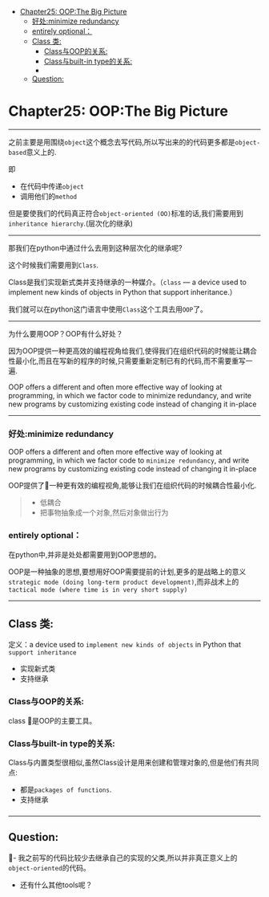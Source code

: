 
- [Chapter25: OOP:The Big Picture](#chapter25-oopthe-big-picture)
    - [好处:minimize redundancy](#%E5%A5%BD%E5%A4%84minimize-redundancy)
    - [entirely optional：](#entirely-optional)
  - [Class 类:](#class-%E7%B1%BB)
    - [Class与OOP的关系:](#class%E4%B8%8Eoop%E7%9A%84%E5%85%B3%E7%B3%BB)
    - [Class与built-in type的关系:](#class%E4%B8%8Ebuilt-in-type%E7%9A%84%E5%85%B3%E7%B3%BB)
    - [](#)
  - [Question:](#question)

# Chapter25: OOP:The Big Picture

---


之前主要是用围绕`object`这个概念去写代码,所以写出来的的代码更多都是`object-based`意义上的.

即
- 在代码中传递`object`
- 调用他们的`method`

但是要使我们的代码真正符合`object-oriented (OO)`标准的话,我们需要用到`inheritance hierarchy`.(层次化的继承)

---

那我们在python中通过什么去用到这种层次化的继承呢?

这个时候我们需要用到`Class`.

Class是我们实现新式类并支持继承的一种媒介。（`class` — a device used to implement new kinds of objects in Python that support inheritance.）

我们就可以在python这门语言中使用`Class`这个工具去用`OOP`了。

---

为什么要用OOP？OOP有什么好处？

因为OOP提供一种更高效的编程视角给我们,使得我们在组织代码的时候能让耦合性最小化,而且在写新的程序的时候,只需要重新定制已有的代码,而不需要重写一遍.

OOP offers a different and often more effective way of looking at programming, in which we factor code to minimize redundancy, and write new programs by customizing existing code instead of changing it in-place

---







### 好处:minimize redundancy

OOP offers a different and often more effective way of looking at programming, in which we factor code to `minimize redundancy`, and write new programs by customizing existing code instead of changing it in-place

OOP提供了一种更有效的编程视角,能够让我们在组织代码的时候耦合性最小化.

> - 低耦合
> - 把事物抽象成一个对象,然后对象做出行为

### entirely optional：

在python中,并非是处处都需要用到OOP思想的。

OOP是一种抽象的思想,要想用好OOP需要提前的计划,更多的是战略上的意义`strategic mode (doing long-term product development)`,而非战术上的`tactical mode (where time is in very short supply)`

---

## Class 类:

定义：a device used to `implement new kinds of objects` in Python that `support inheritance`

- 实现新式类
- 支持继承

### Class与OOP的关系:
class 是OOP的主要工具。


### Class与built-in type的关系:

Class与内置类型很相似,虽然Class设计是用来创建和管理对象的,但是他们有共同点:

- 都是`packages of functions`.
- 支持继承

### 


---

## Question:

- 我之前写的代码比较少去继承自己的实现的父类,所以并非真正意义上的`object-oriented`的代码。



- 还有什么其他tools呢？